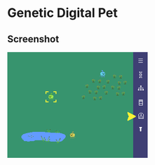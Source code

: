 # Genetic Digital Pet


## Screenshot

![](https://github.com/GarethMurden/genetibit/blob/master/screenshot.png?raw=true)